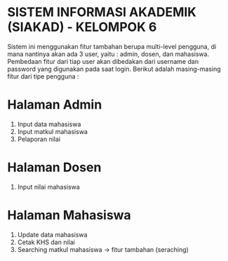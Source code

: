 # SISTEM INFORMASI AKADEMIK (SIAKAD) - KELOMPOK 6 

Sistem ini menggunakan fitur tambahan berupa multi-level pengguna, di mana nantinya akan ada 3 user, yaitu : admin, dosen, dan mahasiswa.
Pembedaan fitur dari tiap user akan dibedakan dari username dan password yang digunakan pada saat login. Berikut adalah masing-masing fitur dari tipe pengguna :

# Halaman Admin
  1. Input data mahasiswa
  2. Input matkul mahasiswa
  3. Pelaporan nilai

# Halaman Dosen 
  1. Input nilai mahasiswa

# Halaman Mahasiswa
  1. Update data mahasiswa
  2. Cetak KHS dan nilai
  3. Searching matkul mahasiswa -> fitur tambahan (seraching)
